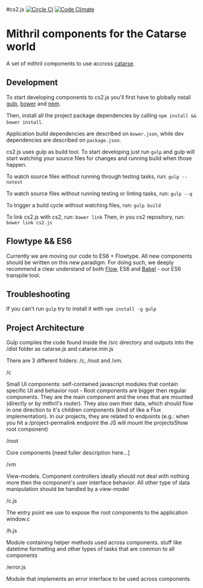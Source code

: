 #cs2.js [![Circle CI](https://circleci.com/gh/mikesmayer/cs2.js/tree/master.svg?style=svg)](https://circleci.com/gh/mikesmayer/cs2.js/tree/master) [![Code Climate](https://codeclimate.com/github/mikesmayer/cs2.js/badges/gpa.svg)](https://codeclimate.com/github/mikesmayer/cs2.js)

# Mithril components for the Catarse world

A set of mithril components to use accross [catarse](https://github.com/catarse/catarse).

## Development

To start developing components to cs2.js you'll first have to globally nstall [gulp](http://gulpjs.com/), [bower](http://bower.io/) and [npm](https://www.npmjs.com/).

Then, install all the project package dependencies by calling ```npm install && bower install```.

Application build dependencies are described on `bower.json`, while dev dependencies are described on `package.json`.

cs2.js uses gulp as build tool. To start developing just run `gulp` and gulp will start watching your source files for changes and running build when those happen.

To watch source files without running through testing tasks, run:
```gulp --notest```

To watch source files without running testing or linting tasks, run:
```gulp --q```

To trigger a build cycle without watching files, run:
```gulp build```

To link cs2.js with cs2, run:
```bower link```
Then, in you cs2 repository, run:
```bower link cs2.js```

## Flowtype && ES6

Currently we are moving our code to ES6 + Flowtype. All new components should be written on this new paradigm. For doing such, we deeply recommend a clear understand of both [Flow](http://flowtype.org/), ES6 and [Babel](https://babeljs.io/) - our ES6 transpile tool.

## Troubleshooting

If you can't run `gulp` try to install it with `npm install -g gulp`

## Project Architecture

Gulp compiles the code found inside the /src directory and outputs into the /dist folder as catarse.js and catarse.min.js

There are 3 different folders: /c, /root and /vm.

/c

Small UI components: self-contained javascript modules that contain specific UI and behavior
root - Root components are bigger then regular components. They are the main component and the ones that are mounted (directly or by mithril's router). They also own their data, which should flow in one direction to it's children components (kind of like a Flux implementation). In our projects, they are related to endpoints (e.g.: when you hit a /project-permalink endpoint the JS will mount the projectsShow root component)

/root

Core components [need fuller description here...]

/vm

View-models. Component controllers ideally should not deal with nothing more then the ocmponent's user interface behavior. All other type of data manipulation should be handled by a view-model

/c.js

The entry point we use to expose the root components to the application window.c

/h.js

Module containing helper methods used across components. stuff like datetime formatting and other types of tasks that are common to all components

/error.js

Module that implements an error interface to be used across components
